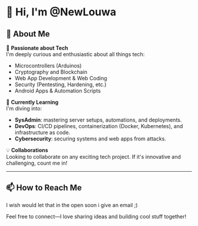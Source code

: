 # 👋 Hi, I'm @NewLouwa

## 🚀 About Me  
👀 **Passionate about Tech**  
I'm deeply curious and enthusiastic about all things tech:  
- Microcontrollers (Arduinos)  
- Cryptography and Blockchain  
- Web App Development & Web Coding  
- Security (Pentesting, Hardening, etc.)  
- Android Apps & Automation Scripts  

🌱 **Currently Learning**  
I'm diving into:  
- **SysAdmin**: mastering server setups, automations, and deployments.  
- **DevOps**: CI/CD pipelines, containerization (Docker, Kubernetes), and infrastructure as code.  
- **Cybersecurity**: securing systems and web apps from attacks.  

💡 **Collaborations**  
Looking to collaborate on any exciting tech project. If it's innovative and challenging, count me in!  

---

## 📫 How to Reach Me  
I wish  would let that in the open 
soon i give an email ;)

Feel free to connect—I love sharing ideas and building cool stuff together!
